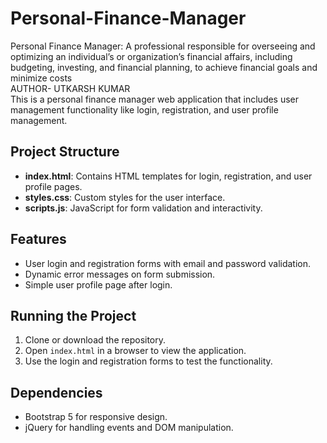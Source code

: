 # Personal-Finance-Manager

Personal Finance Manager: A professional responsible for overseeing and optimizing an individual’s or organization’s financial affairs, including budgeting, investing, and financial planning, to achieve financial goals and minimize costs
<br>
AUTHOR- UTKARSH KUMAR
<br>
This is a personal finance manager web application that includes user management functionality like login, registration, and user profile management.

## Project Structure

- **index.html**: Contains HTML templates for login, registration, and user profile pages.
- **styles.css**: Custom styles for the user interface.
- **scripts.js**: JavaScript for form validation and interactivity.

## Features

- User login and registration forms with email and password validation.
- Dynamic error messages on form submission.
- Simple user profile page after login.

## Running the Project

1. Clone or download the repository.
2. Open `index.html` in a browser to view the application.
3. Use the login and registration forms to test the functionality.

## Dependencies

- Bootstrap 5 for responsive design.
- jQuery for handling events and DOM manipulation.
